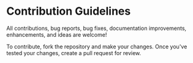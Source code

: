 # Contribution Guidelines

All contributions, bug reports, bug fixes, documentation improvements, enhancements, and ideas are welcome!

To contribute, fork the repository and make your changes. Once you've tested your changes, create a pull request for review.
